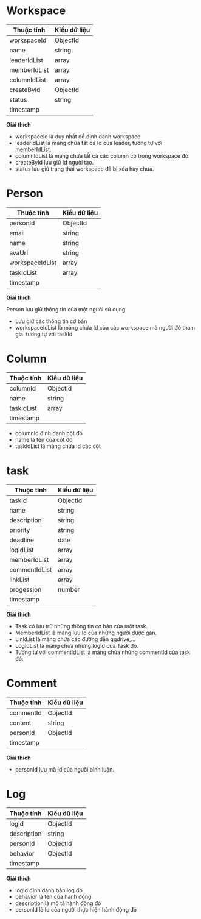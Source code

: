 # Workspace

| Thuộc tính   | Kiểu dữ liệu |
| ------------ | ------------ |
| workspaceId  | ObjectId     |
| name         | string       |
| leaderIdList | array        |
| memberIdList | array        |
| columnIdList | array        |
| createById   | ObjectId     |
| status       | string       |
| timestamp    |              |

**Giải thích**

* workspaceId là duy nhất để định danh workspace
* leaderIdList là mảng chứa tất cả Id của leader, tương tự với memberIdList. 
* columnIdList là mảng chứa tất cả các column có trong workspace đó.
* createById lưu giữ Id người tạo. 
* status lưu giữ trạng thái workspace đã bị xóa hay chưa.

# Person

| Thuộc tính      | Kiểu dữ liệu |
| --------------- | ------------ |
| personId        | ObjectId     |
| email           | string       |
| name            | string       |
| avaUrl          | string       |
| workspaceIdList | array        |
| taskIdList      | array        |
| timestamp       |              |

**Giải thích**

Person lưu giữ thông tin của một người sử dụng.
* Lưu giữ các thông tin cơ bản
* workspaceIdList là mảng chứa Id của các workspace mà người đó tham gia. tương tự với taskId


# Column

| Thuộc tính | Kiểu dữ liệu |
| ---------- | ------------ |
| columnId   | ObjectId     |
| name       | string       |
| taskIdList | array        |
| timestamp  |              |

* columnId định danh cột đó
* name là tên của cột đó
* taskIdList là mảng chứa id các cột

# task


| Thuộc tính    | Kiểu dữ liệu |
| ------------- | ------------ |
| taskId        | ObjectId     |
| name          | string       |
| description   | string       |
| priority      | string       |
| deadline      | date         |
| logIdList     | array        |
| memberIdList  | array        |
| commentIdList | array        |
| linkList      | array        |
| progession    | number       |
| timestamp     |              |

**Giải thích** 
* Task có lưu trữ những thông tin cơ bản của một task. 
* MemberIdList là mảng lưu Id của những người được gán. 
* LinkList là mảng chứa các đường dẫn ggdrive,... 
* LogIdList là mảng chứa những logId của Task đó. 
* Tương tự với commentIdList là mảng chứa những commentId của task đó.

# Comment

| Thuộc tính | Kiểu dữ liệu |
| ---------- | ------------ |
| commentId  | ObjectId     |
| content    | string       |
| personId   | ObjectId     |
| timestamp  |              |


**Giải thích** 
* personId lưu mã Id của người bình luận.

# Log

| Thuộc tính  | Kiểu dữ liệu |
| ----------- | ------------ |
| logId       | ObjectId     |
| description | string       |
| personId    | ObjectId     |
| behavior    | ObjectId     |
| timestamp   |              |



**Giải thích**

* logId định danh bản log đó
* behavior là tên của hành động. 
* description là mô tả hành động đó
* personId là Id của người thực hiện hành động đó



